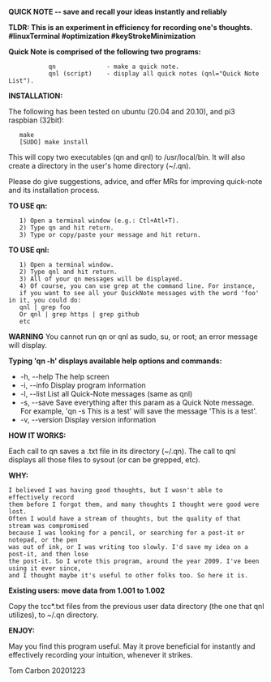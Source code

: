  **QUICK NOTE -- save and recall your ideas instantly and reliably**

**TLDR: This is an experiment in efficiency for recording one's thoughts. #linuxTerminal #optimization #keyStrokeMinimization**

  **Quick Note is comprised of the following two programs:**
 
               qn              - make a quick note.
               qnl (script)    - display all quick notes (qnl="Quick Note List").

 **INSTALLATION:**
 
 The following has been tested on ubuntu (20.04 and 20.10), and pi3 raspbian (32bit): 

       make
       [SUDO] make install

This will copy two executables (qn and qnl) to /usr/local/bin. It will also create a directory in the user's home directory (~/.qn).

Please do give suggestions, advice, and offer MRs for improving quick-note and its installation process.


 **TO USE qn:**
 
       1) Open a terminal window (e.g.: Ctl+Atl+T).
       2) Type qn and hit return.
       3) Type or copy/paste your message and hit return.
      

 **TO USE qnl:**
 
       1) Open a terminal window.
       2) Type qnl and hit return. 
       3) All of your qn messages will be displayed.
       4) Of course, you can use grep at the command line. For instance, 
       if you want to see all your QuickNote messages with the word 'foo' in it, you could do: 
       qnl | grep foo
       Or qnl | grep https | grep github
       etc

 **WARNING** You cannot run qn or qnl as sudo, su, or root; an error message will display.

**Typing 'qn -h' displays available help options and commands:**

*   -h, --help       The help screen
*   -i, --info       Display program information
*   -l, --list       List all Quick-Note messages (same as qnl)
*   -s, --save       Save everything after this param as a Quick Note message. For example, 'qn -s This is a test' will save the message 'This is a test'.
*   -v, --version    Display version information


 **HOW IT WORKS:**
 
Each call to qn saves a .txt file in its directory (~/.qn). The call to qnl displays all those files to sysout (or can be grepped, etc).
 
 **WHY:**

	I believed I was having good thoughts, but I wasn't able to effectively record
	them before I forgot them, and many thoughts I thought were good were lost. 
	Often I would have a stream of thoughts, but the quality of that stream was compromised
	because I was looking for a pencil, or searching for a post-it or notepad, or the pen 
	was out of ink, or I was writing too slowly. I'd save my idea on a post-it, and then lose 
	the post-it. So I wrote this program, around the year 2009. I've been using it ever since, 
	and I thought maybe it's useful to other folks too. So here it is.

 
 **Existing users: move data from 1.001 to 1.002**
 
 Copy the tcc*.txt files from the previous user data directory (the one that qnl utilizes), to ~/.qn directory.

 **ENJOY:**
 
 May you find this program useful. May it prove beneficial for instantly and effectively recording your intuition, whenever it strikes.

 Tom Carbon 20201223
